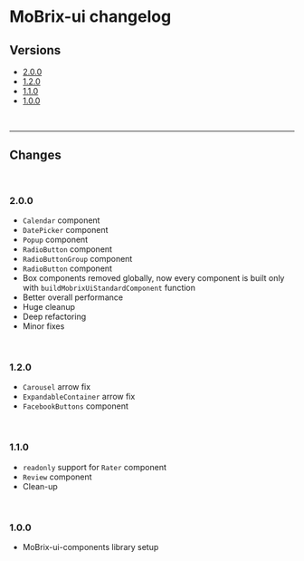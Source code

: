 # MoBrix-ui changelog

## Versions

- [2.0.0](#200)
- [1.2.0](#120)
- [1.1.0](#110)
- [1.0.0](#100)

<br>

---

## Changes

<br>

### 2.0.0

- `Calendar` component
- `DatePicker` component
- `Popup` component
- `RadioButton` component
- `RadioButtonGroup` component
- `RadioButton` component
- Box components removed globally, now every component is built only with `buildMobrixUiStandardComponent` function
- Better overall performance 
- Huge cleanup
- Deep refactoring
- Minor fixes

<br>

### 1.2.0

- `Carousel` arrow fix
- `ExpandableContainer` arrow fix
- `FacebookButtons` component

<br>

### 1.1.0

- `readonly` support for `Rater` component
- `Review` component
- Clean-up

<br>

### 1.0.0

- MoBrix-ui-components library setup
